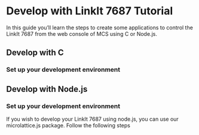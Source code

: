 # Develop with LinkIt 7687 Tutorial

In this guide you’ll learn the steps to create some applications to control the LinkIt 7687 from the web console of MCS using C or Node.js.

## Develop with C

### Set up your development environment



## Develop with Node.js

### Set up your development environment

If you wish to develop your LinkIt 7687 using node.js, you can use our microlattice.js package.
Follow the following steps
